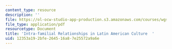 ```yaml
---
content_type: resource
description: ''
file: https://ol-ocw-studio-app-production.s3.amazonaws.com/courses/wgs-s10-special-topics-in-women-gender-studies-seminar-latina-womens-voices-spring-2010/12353a192bfe264516a87e25572a9a6e_MITWGS_S10S10_rlshps.pdf
file_type: application/pdf
resourcetype: Document
title: 'Intra-familial Relationships in Latin American Culture  '
uid: 12353a19-2bfe-2645-16a8-7e25572a9a6e
---
```

